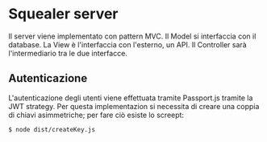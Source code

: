 # Squealer server
Il server viene implementato con pattern MVC. Il Model si interfaccia con il database. La View è l'interfaccia con l'esterno, un API. Il Controller sarà l'intermediario tra le due interfacce.

## Autenticazione
L'autenticazione degli utenti viene effettuata tramite Passport.js tramite la JWT strategy.
Per questa implementazion si necessita di creare una coppia di chiavi asimmetriche; per fare ciò esiste lo screept:
```bash
$ node dist/createKey.js
```
